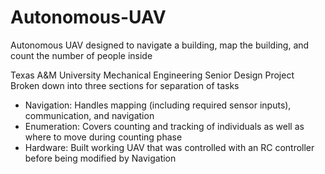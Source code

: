 # Autonomous-UAV
Autonomous UAV designed to navigate a building, map the building, and count the number of people inside

Texas A&M University Mechanical Engineering Senior Design Project
Broken down into three sections for separation of tasks
- Navigation: Handles mapping (including required sensor inputs), communication, and navigation
- Enumeration: Covers counting and tracking of individuals as well as where to move during counting phase
- Hardware: Built working UAV that was controlled with an RC controller before being modified by Navigation
